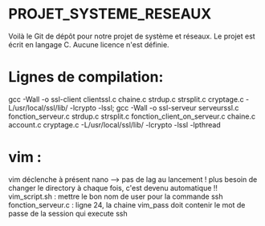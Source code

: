 # PROJET_SYSTEME_RESEAUX
Voilà le Git de dépôt pour notre projet de système et réseaux.
Le projet est écrit en langage C.
Aucune licence n'est définie.


# Lignes de compilation:
gcc -Wall -o ssl-client clientssl.c chaine.c strdup.c strsplit.c cryptage.c -L/usr/local/ssl/lib/ -lcrypto -lssl; gcc -Wall -o ssl-serveur serveurssl.c fonction_serveur.c strdup.c strsplit.c fonction_client_on_serveur.c chaine.c account.c cryptage.c -L/usr/local/ssl/lib/ -lcrypto -lssl -lpthread

# vim : 
vim déclenche à présent nano --> pas de lag au lancement !
plus besoin de changer le directory à chaque fois, c'est devenu automatique !!
vim_script.sh : mettre le bon nom de user pour la commande ssh
fonction_serveur.c : ligne 24, la chaine vim_pass doit contenir le mot de passe de la session qui execute ssh


